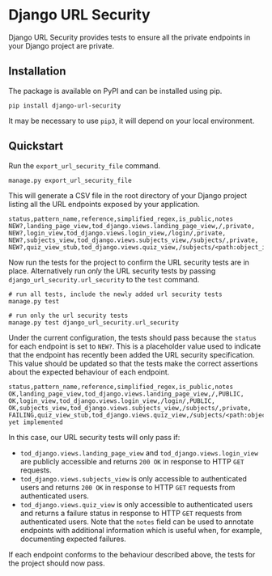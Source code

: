 # Django URL Security

Django URL Security provides tests to ensure all the private endpoints in your Django project are private.

## Installation

The package is available on PyPI and can be installed using pip.

```
pip install django-url-security
```

It may be necessary to use `pip3`, it will depend on your local environment.

## Quickstart

Run the `export_url_security_file` command.

```
manage.py export_url_security_file
```

This will generate a CSV file in the root directory of your Django project listing all the URL endpoints exposed by your application.

```
status,pattern_name,reference,simplified_regex,is_public,notes
NEW?,landing_page_view,tod_django.views.landing_page_view,/,private,
NEW?,login_view,tod_django.views.login_view,/login/,private,
NEW?,subjects_view,tod_django.views.subjects_view,/subjects/,private,
NEW?,quiz_view_stub,tod_django.views.quiz_view,/subjects/<path:object_id>/quiz/,private,
```

Now run the tests for the project to confirm the URL security tests are in place. Alternatively run _only_ the URL security tests by passing `django_url_security.url_security` to the `test` command.

```
# run all tests, include the newly added url security tests
manage.py test

# run only the url security tests
manage.py test django_url_security.url_security
```

Under the current configuration, the tests should pass because the `status` for each endpoint is set to `NEW?`. This is a placeholder value used to indicate that the endpoint has recently been added the URL security specification. This value should be updated so that the tests make the correct assertions about the expected behaviour of each endpoint.

```
status,pattern_name,reference,simplified_regex,is_public,notes
OK,landing_page_view,tod_django.views.landing_page_view,/,PUBLIC,
OK,login_view,tod_django.views.login_view,/login/,PUBLIC,
OK,subjects_view,tod_django.views.subjects_view,/subjects/,private,
FAILING,quiz_view_stub,tod_django.views.quiz_view,/subjects/<path:object_id>/quiz/,private,Not yet implemented
```

In this case, our URL security tests will only pass if:

- `tod_django.views.landing_page_view` and `tod_django.views.login_view` are publicly accessible and returns `200 OK` in response to HTTP `GET` requests.
- `tod_django.views.subjects_view` is only accessible to authenticated users and returns `200 OK` in response to HTTP `GET` requests from authenticated users.
- `tod_django.views.quiz_view` is only accessible to authenticated users and returns a failure status in response to HTTP `GET` requests from authenticated users. Note that the `notes` field can be used to annotate endpoints with additional information which is useful when, for example, documenting expected failures.

If each endpoint conforms to the behaviour described above, the tests for the project should now pass.
